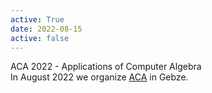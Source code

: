 ```yaml
---
active: True
date: 2022-08-15
active: false
---
```

ACA 2022 - Applications of Computer Algebra<br>
In August 2022 we organize [ACA](http://scale.gtu.edu.tr/ACA/html) in Gebze.
